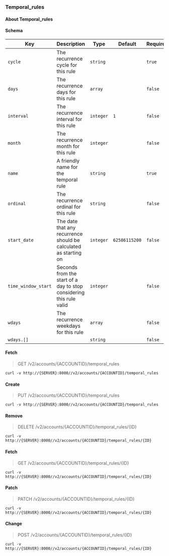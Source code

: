 ### Temporal_rules

#### About Temporal_rules

#### Schema

Key | Description | Type | Default | Required
--- | ----------- | ---- | ------- | --------
`cycle` | The recurrence cycle for this rule | `string` |   | `true`
`days` | The recurrence days for this rule | `array` |   | `false`
`interval` | The recurrence interval for this rule | `integer` | `1` | `false`
`month` | The recurrence month for this rule | `integer` |   | `false`
`name` | A friendly name for the temporal rule | `string` |   | `true`
`ordinal` | The recurrence ordinal for this rule | `string` |   | `false`
`start_date` | The date that any recurrence should be calculated as starting on | `integer` | `62586115200` | `false`
`time_window_start` | Seconds from the start of a day to stop considering this rule valid | `integer` |   | `false`
`wdays` | The recurrence weekdays for this rule | `array` |   | `false`
`wdays.[]` |   | `string` |   | `false`


#### Fetch

> GET /v2/accounts/{ACCOUNTID}/temporal_rules

```curl
curl -v http://{SERVER}:8000//v2/accounts/{ACCOUNTID}/temporal_rules
```

#### Create

> PUT /v2/accounts/{ACCOUNTID}/temporal_rules

```curl
curl -v http://{SERVER}:8000//v2/accounts/{ACCOUNTID}/temporal_rules
```

#### Remove

> DELETE /v2/accounts/{ACCOUNTID}/temporal_rules/{ID}

```curl
curl -v http://{SERVER}:8000//v2/accounts/{ACCOUNTID}/temporal_rules/{ID}
```

#### Fetch

> GET /v2/accounts/{ACCOUNTID}/temporal_rules/{ID}

```curl
curl -v http://{SERVER}:8000//v2/accounts/{ACCOUNTID}/temporal_rules/{ID}
```

#### Patch

> PATCH /v2/accounts/{ACCOUNTID}/temporal_rules/{ID}

```curl
curl -v http://{SERVER}:8000//v2/accounts/{ACCOUNTID}/temporal_rules/{ID}
```

#### Change

> POST /v2/accounts/{ACCOUNTID}/temporal_rules/{ID}

```curl
curl -v http://{SERVER}:8000//v2/accounts/{ACCOUNTID}/temporal_rules/{ID}
```

